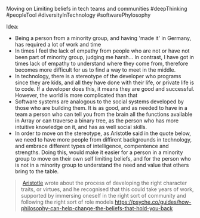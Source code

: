 Moving on Limiting beliefs in tech teams and communities
#deepThinking #peopleTool #diversityInTechnology #softwarePhylosophy 



Idea:
- Being a person from a minority group, and having 'made it' in Germany, has required a lot of work and time
- In times I feel the lack of empathy from people who are not or have not been part of minority group, judging me harsh... In contrast, I have got in times lack of empathy to understand where they come from, therefore becomes more difficult for us to find a way to meet in the middle.
- In technology, there is a stereotype of the developer who programs since they are kids, and all they have done with their life, or private life is to code. If a developer does this, it means they are good and successful. However, the world is more complicated than that
- Software systems are analogous to the social systems developed by those who are building them. It is as good, and as needed to have in a team a person who can tell you from the brain all the functions available in Array or can traverse a binary tree, as the person who has more intuitive knowledge on it, and has as well social skills.
- In order to move on the stereotype, as Aristotle said in the quote below, we need to have more people from diffirent backgrounds in technology, and embrace different types of intelligence, compentence and strengths. Doing this, would make it easier for a person in a minority group to move on their own self limiting beliefs, and for the person who is not in a minority group to understand the need and value that others bring to the table.


> [Aristotle](https://aeon.co/essays/what-can-aristotle-teach-us-about-the-routes-to-happiness) wrote about the process of developing the right character traits, or virtues, and he recognised that this could take years of work, supported by immersing oneself in the right sort of community and following the right sort of role models
https://psyche.co/guides/how-philosophy-can-help-change-the-beliefs-that-hold-you-back



